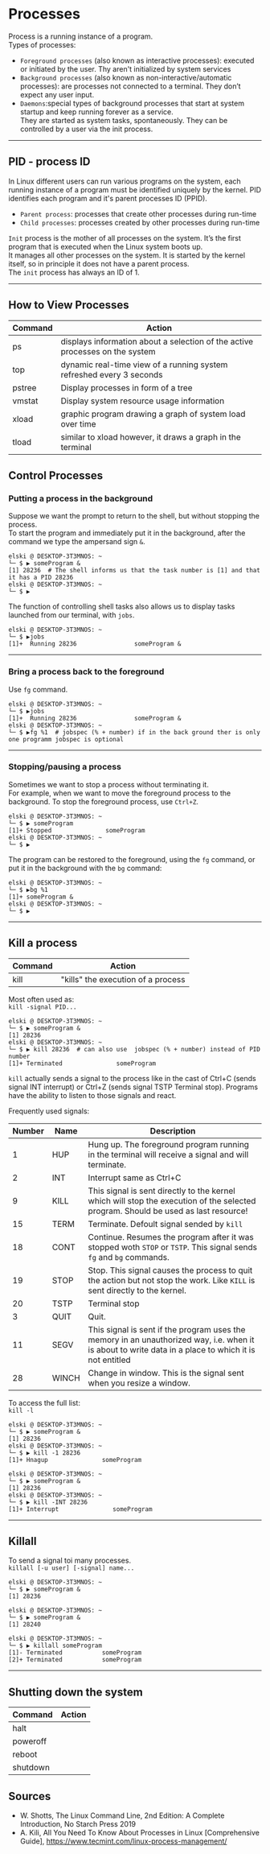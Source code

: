 # Processes
Process is a running instance of a program.  
Types of processes:
- `Foreground processes` (also known as interactive processes): executed or initiated by the user. Thy aren't initialized by system services
- `Background processes` (also known as non-interactive/automatic processes): are processes not connected to a terminal. They don’t expect any user input. 
- `Daemons`:special types of background processes that start at system startup and keep running forever as a service.  
They are started as system tasks, spontaneously. They can be controlled by a user via the init process.
___
## PID - process ID
In Linux different users can run various programs on the system, each running instance of a program must be identified uniquely by the kernel.
PID identifies each program and  it's parent processes ID (PPID).
- `Parent process`: processes that create other processes during run-time
- `Child processes`: processes created by other processes during run-time

`Init` process is the mother of all processes on the system. It’s the first program that is executed when the Linux system boots up.  
It manages all other processes on the system. It is started by the kernel itself, so in principle it does not have a parent process.  
The `init` process has always an ID of 1.
___
## How to View Processes
| Command | Action |
|---------|--------|
| ps | displays information about a selection of the active processes on the system
| top |  dynamic real-time view of a running system refreshed every 3 seconds
| pstree | Display processes in form of a tree
| vmstat | Display system resource usage information
| xload | graphic program drawing a graph of system load over time
| tload | similar to xload however, it draws a graph in the terminal
## Control Processes
### Putting a process in the background
Suppose we want the prompt to return to the shell, but without stopping the process.  
To start the program and immediately put it in the background, after the command we type the ampersand sign `&`.

```
elski @ DESKTOP-3T3MNOS: ~
└─ $ ▶ someProgram &
[1] 28236  # The shell informs us that the task number is [1] and that it has a PID 28236
elski @ DESKTOP-3T3MNOS: ~
└─ $ ▶
```
The function of controlling shell tasks also allows us to display tasks launched from our terminal, with `jobs`.
``` 
elski @ DESKTOP-3T3MNOS: ~
└─ $ ▶jobs
[1]+  Running 28236                someProgram &
```
___
### Bring a process back to the foreground
Use `fg` command.
```
elski @ DESKTOP-3T3MNOS: ~
└─ $ ▶jobs
[1]+  Running 28236                someProgram &
elski @ DESKTOP-3T3MNOS: ~
└─ $ ▶fg %1  # jobspec (% + number) if in the back ground ther is only one programm jobspec is optional
```
___
### Stopping/pausing a process
Sometimes we want to stop a process without terminating it.  
For example, when we want to move the foreground process to the background. To stop the foreground process, use `Ctrl+Z`.
```
elski @ DESKTOP-3T3MNOS: ~
└─ $ ▶ someProgram
[1]+ Stopped               someProgram
elski @ DESKTOP-3T3MNOS: ~
└─ $ ▶
```
The program can be restored to the foreground, using the `fg` command, or put it in the background with the `bg` command:
``` 
elski @ DESKTOP-3T3MNOS: ~
└─ $ ▶bg %1
[1]+ someProgram &
elski @ DESKTOP-3T3MNOS: ~
└─ $ ▶
```
___
## Kill a process
| Command | Action |
|---------|--------|
| kill | "kills" the execution of a process

Most often used as:  
`kill -signal PID...`
```
elski @ DESKTOP-3T3MNOS: ~
└─ $ ▶ someProgram &
[1] 28236
elski @ DESKTOP-3T3MNOS: ~
└─ $ ▶ kill 28236  # can also use  jobspec (% + number) instead of PID number
[1]+ Terminated               someProgram
```
`kill` actually sends a signal to the process like in the cast of Ctrl+C (sends signal INT interrupt) or Ctrl+Z (sends signal TSTP Terminal stop). 
Programs have the ability to listen to those signals and react.  

Frequently used signals:

| Number | Name | Description
|---------|-----|-----------|
| 1       | HUP | Hung up. The foreground program running in the terminal will receive a signal and will terminate.
| 2       | INT | Interrupt same as Ctrl+C
| 9       | KILL | This signal is sent directly to the kernel which will stop the execution of the selected program. Should be used as last resource! 
| 15      | TERM | Terminate. Defoult signal sended by `kill`
| 18      | CONT | Continue. Resumes the program after it was stopped woth `STOP` or `TSTP`. This signal sends `fg` and `bg` commands.
| 19      | STOP | Stop. This signal causes the process to quit the action but not stop the work. Like `KILL` is sent directly to the kernel.
| 20      | TSTP | Terminal stop
| 3       | QUIT | Quit.
| 11      | SEGV | This signal is sent if the program uses the memory in an unauthorized way, i.e. when it is about to write data in a place to which it is not entitled
| 28      | WINCH | Change in window. This is the signal sent when you resize a window.

To access the full list:  
`kill -l`

```
elski @ DESKTOP-3T3MNOS: ~
└─ $ ▶ someProgram &
[1] 28236
elski @ DESKTOP-3T3MNOS: ~
└─ $ ▶ kill -1 28236
[1]+ Hnagup               someProgram

elski @ DESKTOP-3T3MNOS: ~
└─ $ ▶ someProgram &
[1] 28236
elski @ DESKTOP-3T3MNOS: ~
└─ $ ▶ kill -INT 28236
[1]+ Interrupt               someProgram
```
___
## Killall
To send a signal toi many processes.  
`killall [-u user] [-signal] name...`

```
elski @ DESKTOP-3T3MNOS: ~
└─ $ ▶ someProgram &
[1] 28236

elski @ DESKTOP-3T3MNOS: ~
└─ $ ▶ someProgram &
[1] 28240

elski @ DESKTOP-3T3MNOS: ~
└─ $ ▶ killall someProgram
[1]- Terminated           someProgram
[2]+ Terminated           someProgram
```
___
## Shutting down the system
| Command | Action |
|---------|--------|
| halt    |
| poweroff |
| reboot  |
| shutdown |

## Sources
- W. Shotts, The Linux Command Line, 2nd Edition: A Complete Introduction, No Starch Press 2019
- A. Kili, All You Need To Know About Processes in Linux [Comprehensive Guide], https://www.tecmint.com/linux-process-management/


